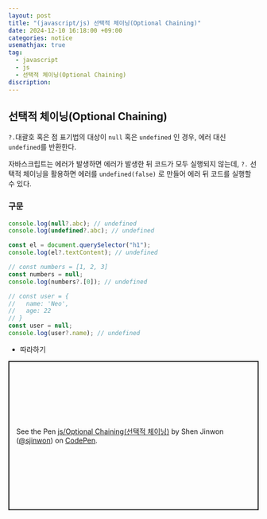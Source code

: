 ```yaml
---
layout: post
title: "(javascript/js) 선택적 체이닝(Optional Chaining)"
date: 2024-12-10 16:18:00 +09:00
categories: notice
usemathjax: true
tag:
  - javascript
  - js
  - 선택적 체이닝(Optional Chaining)
discription:
---
```


## 선택적 체이닝(Optional Chaining)

`?.`대괄호 혹은 점 표기법의 대상이 `null` 혹은 `undefined` 인 경우, 에러 대신 `undefined`를 반환한다.

자바스크립트는 에러가 발생하면 에러가 발생한 뒤 코드가 모두 실행되지 않는데, `?.` 선택적 체이닝을 활용하면 에러를 `undefined(false)` 로 만들어 에러 뒤 코드를 실행할 수 있다.

### 구문

```js
console.log(null?.abc); // undefined
console.log(undefined?.abc); // undefined

const el = document.querySelector("h1");
console.log(el?.textContent); // undefined

// const numbers = [1, 2, 3]
const numbers = null;
console.log(numbers?.[0]); // undefined

// const user = {
//   name: 'Neo',
//   age: 22
// }
const user = null;
console.log(user?.name); // undefined
```

- 따라하기

<p class="codepen" data-height="300" data-default-tab="js,result" data-slug-hash="vEBKedX" data-pen-title="js/Optional Chaining(선택적 체이닝)" data-preview="true" data-user="sjinwon" style="height: 300px; box-sizing: border-box; display: flex; align-items: center; justify-content: center; border: 2px solid; margin: 1em 0; padding: 1em;">
  <span>See the Pen <a href="https://codepen.io/sjinwon/pen/vEBKedX">
  js/Optional Chaining(선택적 체이닝)</a> by Shen Jinwon (<a href="https://codepen.io/sjinwon">@sjinwon</a>)
  on <a href="https://codepen.io">CodePen</a>.</span>
</p>
<script async src="https://cpwebassets.codepen.io/assets/embed/ei.js"></script>

<br>
